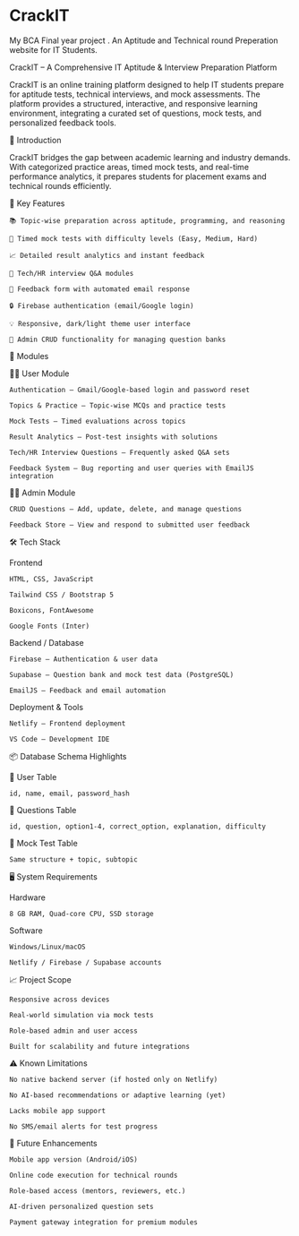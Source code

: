 # CrackIT
My BCA Final year project . An Aptitude and Technical round Preperation website for IT Students.


CrackIT – A Comprehensive IT Aptitude & Interview Preparation Platform

CrackIT is an online training platform designed to help IT students prepare for aptitude tests, technical interviews, and mock assessments. The platform provides a structured, interactive, and responsive learning environment, integrating a curated set of questions, mock tests, and personalized feedback tools.


🚀 Introduction

CrackIT bridges the gap between academic learning and industry demands. With categorized practice areas, timed mock tests, and real-time performance analytics, it prepares students for placement exams and technical rounds efficiently.


🎯 Key Features

    📚 Topic-wise preparation across aptitude, programming, and reasoning

    🧠 Timed mock tests with difficulty levels (Easy, Medium, Hard)

    📈 Detailed result analytics and instant feedback

    🤖 Tech/HR interview Q&A modules

    📝 Feedback form with automated email response

    🔒 Firebase authentication (email/Google login)

    💡 Responsive, dark/light theme user interface

    🎯 Admin CRUD functionality for managing question banks


🧩 Modules

👨‍🎓 User Module

    Authentication – Gmail/Google-based login and password reset

    Topics & Practice – Topic-wise MCQs and practice tests

    Mock Tests – Timed evaluations across topics

    Result Analytics – Post-test insights with solutions

    Tech/HR Interview Questions – Frequently asked Q&A sets

    Feedback System – Bug reporting and user queries with EmailJS integration

👨‍💼 Admin Module

    CRUD Questions – Add, update, delete, and manage questions

    Feedback Store – View and respond to submitted user feedback



🛠️ Tech Stack

Frontend

    HTML, CSS, JavaScript

    Tailwind CSS / Bootstrap 5

    Boxicons, FontAwesome

    Google Fonts (Inter)

Backend / Database

    Firebase – Authentication & user data

    Supabase – Question bank and mock test data (PostgreSQL)

    EmailJS – Feedback and email automation

Deployment & Tools

    Netlify – Frontend deployment

    VS Code – Development IDE


📦 Database Schema Highlights

🔐 User Table

    id, name, email, password_hash

🧾 Questions Table

    id, question, option1-4, correct_option, explanation, difficulty

📝 Mock Test Table

    Same structure + topic, subtopic



🖥️ System Requirements

Hardware

    8 GB RAM, Quad-core CPU, SSD storage

Software

    Windows/Linux/macOS

    Netlify / Firebase / Supabase accounts


📈 Project Scope

    Responsive across devices

    Real-world simulation via mock tests

    Role-based admin and user access

    Built for scalability and future integrations


⚠️ Known Limitations

    No native backend server (if hosted only on Netlify)

    No AI-based recommendations or adaptive learning (yet)

    Lacks mobile app support

    No SMS/email alerts for test progress


🔮 Future Enhancements

    Mobile app version (Android/iOS)

    Online code execution for technical rounds

    Role-based access (mentors, reviewers, etc.)

    AI-driven personalized question sets

    Payment gateway integration for premium modules



